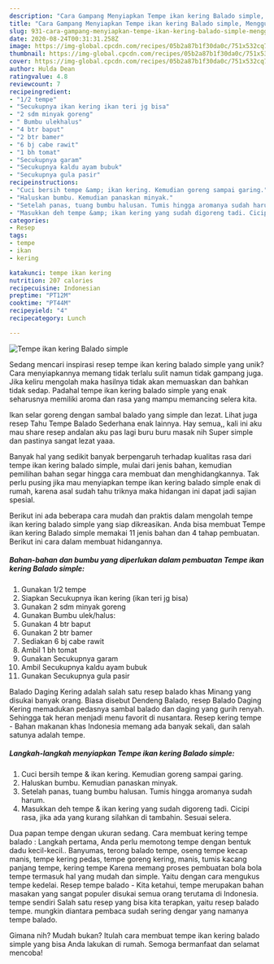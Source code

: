 ```yaml
---
description: "Cara Gampang Menyiapkan Tempe ikan kering Balado simple, Menggugah Selera"
title: "Cara Gampang Menyiapkan Tempe ikan kering Balado simple, Menggugah Selera"
slug: 931-cara-gampang-menyiapkan-tempe-ikan-kering-balado-simple-menggugah-selera
date: 2020-08-24T00:31:31.258Z
image: https://img-global.cpcdn.com/recipes/05b2a87b1f30da0c/751x532cq70/tempe-ikan-kering-balado-simple-foto-resep-utama.jpg
thumbnail: https://img-global.cpcdn.com/recipes/05b2a87b1f30da0c/751x532cq70/tempe-ikan-kering-balado-simple-foto-resep-utama.jpg
cover: https://img-global.cpcdn.com/recipes/05b2a87b1f30da0c/751x532cq70/tempe-ikan-kering-balado-simple-foto-resep-utama.jpg
author: Hulda Dean
ratingvalue: 4.8
reviewcount: 7
recipeingredient:
- "1/2 tempe"
- "Secukupnya ikan kering ikan teri jg bisa"
- "2 sdm minyak goreng"
- " Bumbu ulekhalus"
- "4 btr baput"
- "2 btr bamer"
- "6 bj cabe rawit"
- "1 bh tomat"
- "Secukupnya garam"
- "Secukupnya kaldu ayam bubuk"
- "Secukupnya gula pasir"
recipeinstructions:
- "Cuci bersih tempe &amp; ikan kering. Kemudian goreng sampai garing."
- "Haluskan bumbu. Kemudian panaskan minyak."
- "Setelah panas, tuang bumbu halusan. Tumis hingga aromanya sudah harum."
- "Masukkan deh tempe &amp; ikan kering yang sudah digoreng tadi. Cicipi rasa, jika ada yang kurang silahkan di tambahin. Sesuai selera."
categories:
- Resep
tags:
- tempe
- ikan
- kering

katakunci: tempe ikan kering 
nutrition: 207 calories
recipecuisine: Indonesian
preptime: "PT12M"
cooktime: "PT44M"
recipeyield: "4"
recipecategory: Lunch

---
```



![Tempe ikan kering Balado simple](https://img-global.cpcdn.com/recipes/05b2a87b1f30da0c/751x532cq70/tempe-ikan-kering-balado-simple-foto-resep-utama.jpg)

Sedang mencari inspirasi resep tempe ikan kering balado simple yang unik? Cara menyiapkannya memang tidak terlalu sulit namun tidak gampang juga. Jika keliru mengolah maka hasilnya tidak akan memuaskan dan bahkan tidak sedap. Padahal tempe ikan kering balado simple yang enak seharusnya memiliki aroma dan rasa yang mampu memancing selera kita.

Ikan selar goreng dengan sambal balado yang simple dan lezat. Lihat juga resep Tahu Tempe Balado Sederhana enak lainnya. Hay semua,, kali ini aku mau share resep andalan aku pas lagi buru buru masak nih Super simple dan pastinya sangat lezat yaaa.

Banyak hal yang sedikit banyak berpengaruh terhadap kualitas rasa dari tempe ikan kering balado simple, mulai dari jenis bahan, kemudian pemilihan bahan segar hingga cara membuat dan menghidangkannya. Tak perlu pusing jika mau menyiapkan tempe ikan kering balado simple enak di rumah, karena asal sudah tahu triknya maka hidangan ini dapat jadi sajian spesial.


Berikut ini ada beberapa cara mudah dan praktis dalam mengolah tempe ikan kering balado simple yang siap dikreasikan. Anda bisa membuat Tempe ikan kering Balado simple memakai 11 jenis bahan dan 4 tahap pembuatan. Berikut ini cara dalam membuat hidangannya.

<!--inarticleads1-->

##### Bahan-bahan dan bumbu yang diperlukan dalam pembuatan Tempe ikan kering Balado simple:

1. Gunakan 1/2 tempe
1. Siapkan Secukupnya ikan kering (ikan teri jg bisa)
1. Gunakan 2 sdm minyak goreng
1. Gunakan  Bumbu ulek/halus:
1. Gunakan 4 btr baput
1. Gunakan 2 btr bamer
1. Sediakan 6 bj cabe rawit
1. Ambil 1 bh tomat
1. Gunakan Secukupnya garam
1. Ambil Secukupnya kaldu ayam bubuk
1. Gunakan Secukupnya gula pasir


Balado Daging Kering adalah salah satu resep balado khas Minang yang disukai banyak orang. Biasa disebut Dendeng Balado, resep Balado Daging Kering memadukan pedasnya sambal balado dan daging yang gurih renyah. Sehingga tak heran menjadi menu favorit di nusantara. Resep kering tempe - Bahan makanan khas Indonesia memang ada banyak sekali, dan salah satunya adalah tempe. 

<!--inarticleads2-->

##### Langkah-langkah menyiapkan Tempe ikan kering Balado simple:

1. Cuci bersih tempe &amp; ikan kering. Kemudian goreng sampai garing.
1. Haluskan bumbu. Kemudian panaskan minyak.
1. Setelah panas, tuang bumbu halusan. Tumis hingga aromanya sudah harum.
1. Masukkan deh tempe &amp; ikan kering yang sudah digoreng tadi. Cicipi rasa, jika ada yang kurang silahkan di tambahin. Sesuai selera.


Dua papan tempe dengan ukuran sedang. Cara membuat kering tempe balado : Langkah pertama, Anda perlu memotong tempe dengan bentuk dadu kecil-kecil.. Banyumas, terong balado tempe, oseng tempe kecap manis, tempe kering pedas, tempe goreng kering, manis, tumis kacang panjang tempe, kering tempe Karena memang proses pembuatan bola bola tempe termasuk hal yang mudah dan simple. Yaitu dengan cara mengukus tempe kedelai. Resep tempe balado - Kita ketahui, tempe merupakan bahan masakan yang sangat populer disukai semua orang terutama di Indonesia. tempe sendiri Salah satu resep yang bisa kita terapkan, yaitu resep balado tempe. mungkin diantara pembaca sudah sering dengar yang namanya tempe balado. 

Gimana nih? Mudah bukan? Itulah cara membuat tempe ikan kering balado simple yang bisa Anda lakukan di rumah. Semoga bermanfaat dan selamat mencoba!
